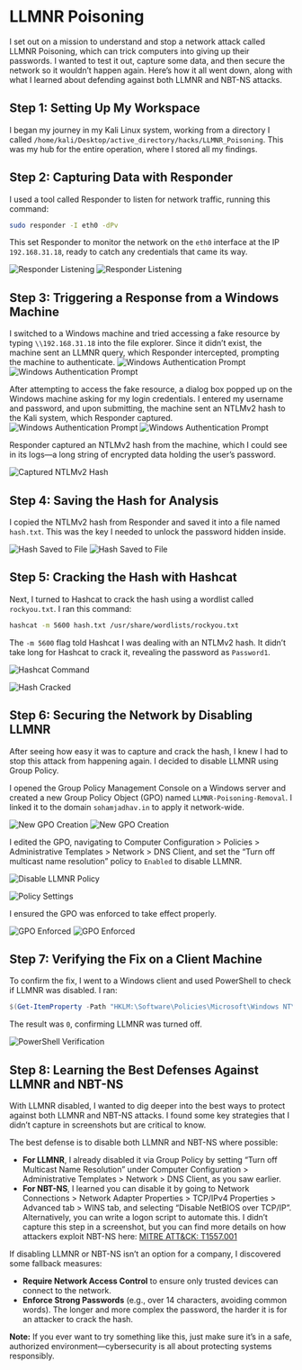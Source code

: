 # LLMNR Poisoning

I set out on a mission to understand and stop a network attack called LLMNR Poisoning, which can trick computers into giving up their passwords. I wanted to test it out, capture some data, and then secure the network so it wouldn’t happen again. Here’s how it all went down, along with what I learned about defending against both LLMNR and NBT-NS attacks.

## Step 1: Setting Up My Workspace
I began my journey in my Kali Linux system, working from a directory I called `/home/kali/Desktop/active_directory/hacks/LLMNR_Poisoning`. This was my hub for the entire operation, where I stored all my findings.

## Step 2: Capturing Data with Responder
I used a tool called Responder to listen for network traffic, running this command:
```bash
sudo responder -I eth0 -dPv
```
This set Responder to monitor the network on the `eth0` interface at the IP `192.168.31.18`, ready to catch any credentials that came its way.

![Responder Listening](screenshots/step1.png)
![Responder Listening](screenshots/step2.png)

## Step 3: Triggering a Response from a Windows Machine
I switched to a Windows machine and tried accessing a fake resource by typing `\\192.168.31.18` into the file explorer. Since it didn’t exist, the machine sent an LLMNR query, which Responder intercepted, prompting the machine to authenticate.
![Windows Authentication Prompt](screenshots/step3.png)
![Windows Authentication Prompt](screenshots/step4.png)

After attempting to access the fake resource, a dialog box popped up on the Windows machine asking for my login credentials. I entered my username and password, and upon submitting, the machine sent an NTLMv2 hash to the Kali system, which Responder captured.
![Windows Authentication Prompt](screenshots/step5.png)
![Windows Authentication Prompt](screenshots/step6.png)

Responder captured an NTLMv2 hash from the machine, which I could see in its logs—a long string of encrypted data holding the user’s password.

![Captured NTLMv2 Hash](screenshots/step7.png)

## Step 4: Saving the Hash for Analysis
I copied the NTLMv2 hash from Responder and saved it into a file named `hash.txt`. This was the key I needed to unlock the password hidden inside.

![Hash Saved to File](screenshots/step8.png)
![Hash Saved to File](screenshots/step9.png)

## Step 5: Cracking the Hash with Hashcat
Next, I turned to Hashcat to crack the hash using a wordlist called `rockyou.txt`. I ran this command:
```bash
hashcat -m 5600 hash.txt /usr/share/wordlists/rockyou.txt
```
The `-m 5600` flag told Hashcat I was dealing with an NTLMv2 hash. It didn’t take long for Hashcat to crack it, revealing the password as `Password1`.

![Hashcat Command](screenshots/step11.png)

![Hash Cracked](screenshots/step12.png)

## Step 6: Securing the Network by Disabling LLMNR
After seeing how easy it was to capture and crack the hash, I knew I had to stop this attack from happening again. I decided to disable LLMNR using Group Policy.

I opened the Group Policy Management Console on a Windows server and created a new Group Policy Object (GPO) named `LLMNR-Poisoning-Removal`. I linked it to the domain `sohamjadhav.in` to apply it network-wide.

![New GPO Creation](screenshots/step13.png)
![New GPO Creation](screenshots/step14.png)

I edited the GPO, navigating to Computer Configuration > Policies > Administrative Templates > Network > DNS Client, and set the “Turn off multicast name resolution” policy to `Enabled` to disable LLMNR.

![Disable LLMNR Policy](screenshots/step15.png)

![Policy Settings](screenshots/step16.png)

I ensured the GPO was enforced to take effect properly.

![GPO Enforced](screenshots/step17.png)
![GPO Enforced](screenshots/step18.png)

## Step 7: Verifying the Fix on a Client Machine
To confirm the fix, I went to a Windows client and used PowerShell to check if LLMNR was disabled. I ran:
```powershell
$(Get-ItemProperty -Path "HKLM:\Software\Policies\Microsoft\Windows NT\DNSClient" -name EnableMulticast).EnableMulticast
```
The result was `0`, confirming LLMNR was turned off.

![PowerShell Verification](screenshots/step19.png)

## Step 8: Learning the Best Defenses Against LLMNR and NBT-NS
With LLMNR disabled, I wanted to dig deeper into the best ways to protect against both LLMNR and NBT-NS attacks. I found some key strategies that I didn’t capture in screenshots but are critical to know.

The best defense is to disable both LLMNR and NBT-NS where possible:
- **For LLMNR**, I already disabled it via Group Policy by setting “Turn off Multicast Name Resolution” under Computer Configuration > Administrative Templates > Network > DNS Client, as you saw earlier.
- **For NBT-NS**, I learned you can disable it by going to Network Connections > Network Adapter Properties > TCP/IPv4 Properties > Advanced tab > WINS tab, and selecting “Disable NetBIOS over TCP/IP”. Alternatively, you can write a logon script to automate this. I didn’t capture this step in a screenshot, but you can find more details on how attackers exploit NBT-NS here: [MITRE ATT&CK: T1557.001](https://attack.mitre.org/techniques/T1557/001/)

If disabling LLMNR or NBT-NS isn’t an option for a company, I discovered some fallback measures:
- **Require Network Access Control** to ensure only trusted devices can connect to the network.
- **Enforce Strong Passwords** (e.g., over 14 characters, avoiding common words). The longer and more complex the password, the harder it is for an attacker to crack the hash.

**Note:** If you ever want to try something like this, just make sure it’s in a safe, authorized environment—cybersecurity is all about protecting systems responsibly.
